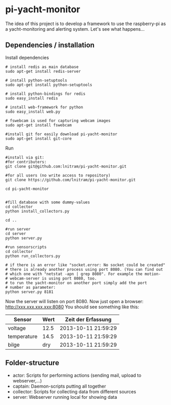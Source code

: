 pi-yacht-monitor
================

The idea of this project is to develop a framework to use the raspberry-pi as a yacht-monitoring and alerting system. Let's see what happens...

Dependencies / installation
---------------------------

Install dependencies
```
# install redis as main database
sudo apt-get install redis-server

# install python-setuptools
sudo apt-get install python-setuptools

# install python-bindings for redis
sudo easy_install redis

# install web-framework for python
sudo easy_install web.py

# fswebcam is used for capturing webcam images
sudo apt-get install fswebcam

#install git for easily download pi-yacht-monitor
sudo apt-get install git-core
```

Run
```
#install via git:
#for contributers:
git clone git@github.com:lnitram/pi-yacht-monitor.git

#for all users (no write access to repository)
git clone https://github.com/lnitram/pi-yacht-monitor.git

cd pi-yacht-monitor


#fill database with some dummy-values
cd collector
python install_collectors.py
 
cd ..

#run server
cd server
python server.py

#run sensorscripts
cd collector
python run_collectors.py

# if there is an error like "socket.error: No socket could be created"
# there is already another process using port 8080. (You can find out
# which one with "netstat -apn | grep 8080". For example the motion-
# webcam-server is using port 8080, too.
# to run the yacht-monitor on another port simply add the port
# number as parameter:
python server.py 8181
```
Now the server will listen on port 8080. 
Now just open a browser: http://xxx.xxx.xxx.xxx:8080
You should see something like this:

|Sensor|Wert|Zeit der Erfassung|
|---|---|---|
|voltage|12.5|2013-10-11 21:59:29|
|temperature|14.5|2013-10-11 21:59:29|
|bilge|dry|2013-10-11 21:59:29|

Folder-structure
-----------------
- actor: Scripts for performing actions (sending mail, upload to webserver,...)
- captain: Daemon-scripts putting all together
- collector: Scripts for collecting data from different sources
- server: Webserver running local for showing data

